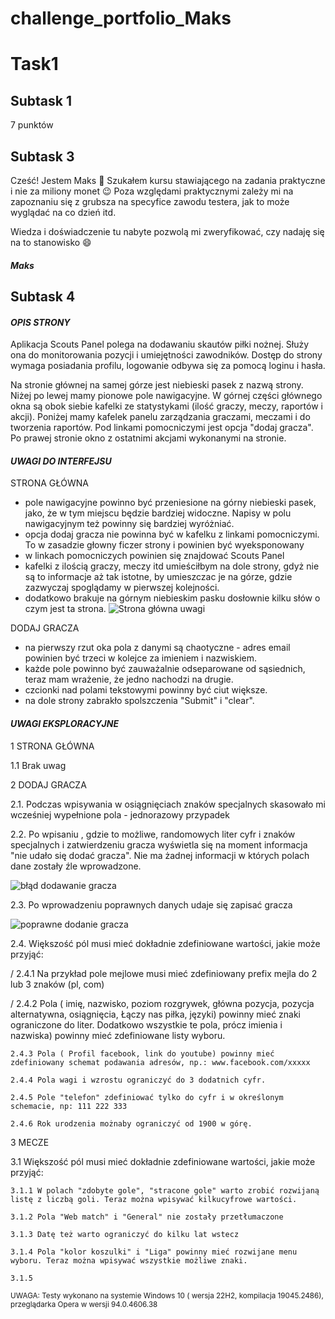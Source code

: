 # challenge_portfolio_Maks
# **Task1**
## Subtask 1
7 punktów
## Subtask 3
Cześć! Jestem Maks 🙂 Szukałem kursu stawiającego na zadania praktyczne i nie za miliony monet 😉 Poza względami praktycznymi zależy mi na zapoznaniu się z grubsza na specyfice zawodu testera, jak to może wyglądać na co dzień itd. 

Wiedza i doświadczenie tu nabyte pozwolą mi zweryfikować, czy nadaję się na to stanowisko 😄
#### **_Maks_**

## Subtask 4
#### **_OPIS STRONY_**
Aplikacja Scouts Panel polega na dodawaniu skautów piłki nożnej. Służy ona do monitorowania pozycji i umiejętności zawodników.
Dostęp do strony wymaga posiadania profilu, logowanie odbywa się za pomocą loginu i hasła. 

Na stronie głównej na samej górze jest niebieski pasek z nazwą strony. Niżej po lewej mamy pionowe pole nawigacyjne. W górnej części głównego okna są obok siebie kafelki ze statystykami (ilość graczy, meczy, raportów i akcji). Poniżej mamy kafelek panelu zarządzania graczami, meczami i do tworzenia raportów. Pod linkami pomocniczymi jest opcja "dodaj gracza". Po prawej stronie okno z ostatnimi akcjami wykonanymi na stronie.

#### **_UWAGI DO INTERFEJSU_**

STRONA GŁÓWNA
* pole nawigacyjne powinno być przeniesione na górny niebieski pasek, jako, że w tym miejscu będzie bardziej widoczne. Napisy w polu nawigacyjnym też powinny się bardziej wyróżniać.
* opcja dodaj gracza nie powinna być w kafelku z linkami pomocniczymi. To w zasadzie głowny ficzer strony i powinien być wyeksponowany
* w linkach pomocniczych powinien się znajdować Scouts Panel
* kafelki z ilością graczy, meczy itd umieściłbym na dole strony, gdyż nie są to informacje aż tak istotne, by umieszczac je na górze, gdzie zazwyczaj spoglądamy w      pierwszej kolejności.
* dodatkowo brakuje na górnym niebieskim pasku dosłownie kilku słów o czym jest ta strona.
![Strona główna uwagi](https://user-images.githubusercontent.com/39927014/212330059-9234112d-75fd-4d8d-b29c-da76200d7fc5.jpg)

DODAJ GRACZA
* na pierwszy rzut oka pola z danymi są chaotyczne - adres email powinien być trzeci w kolejce za imieniem i nazwiskiem.
* każde pole powinno być zauważalnie odseparowane od sąsiednich, teraz mam wrażenie, że jedno nachodzi na drugie.
* czcionki nad polami tekstowymi powinny być ciut większe.
* na dole strony zabrakło spolszczenia "Submit" i "clear".

#### **_UWAGI EKSPLORACYJNE_**

1 STRONA GŁÓWNA

1.1 Brak uwag

2 DODAJ GRACZA

2.1. Podczas wpisywania w osiągnięciach znaków specjalnych skasowało mi wcześniej wypełnione pola - jednorazowy przypadek

2.2. Po wpisaniu , gdzie to możliwe, randomowych liter cyfr i znaków specjalnych i zatwierdzeniu gracza wyświetla się na moment informacja "nie udało się dodać gracza". Nie ma żadnej informacji w których polach dane zostały źle wprowadzone.

![błąd dodawanie gracza](https://user-images.githubusercontent.com/39927014/212338306-f32a8cbf-eb38-4c97-97ee-1738c5140fef.jpg)

2.3. Po wprowadzeniu poprawnych danych udaje się zapisać gracza

![poprawne dodanie gracza](https://user-images.githubusercontent.com/39927014/212340016-3339ebf3-eb0c-44f5-9a09-9f0fcce0fb73.jpg)

2.4. Większość pól musi mieć dokładnie zdefiniowane wartości, jakie może przyjąć: 

  /  2.4.1 Na przykład pole mejlowe musi mieć zdefiniowany prefix mejla do 2 lub 3 znaków (pl, com)
  
  /  2.4.2 Pola ( imię, nazwisko, poziom rozgrywek, główna pozycja, pozycja alternatywna, osiągnięcia, Łączy nas piłka, języki) powinny mieć znaki ograniczone do liter.                 Dodatkowo wszystkie te pola, prócz imienia i nazwiska) powinny mieć zdefiniowane listy wyboru.

    2.4.3 Pola ( Profil facebook, link do youtube) powinny mieć zdefiniowany schemat podawania adresów, np.: www.facebook.com/xxxxx

    2.4.4 Pola wagi i wzrostu ograniczyć do 3 dodatnich cyfr. 
 
    2.4.5 Pole "telefon" zdefiniować tylko do cyfr i w określonym schemacie, np: 111 222 333

    2.4.6 Rok urodzenia możnaby ograniczyć od 1900 w górę.

3 MECZE

3.1 Większość pól musi mieć dokładnie zdefiniowane wartości, jakie może przyjąć:

    3.1.1 W polach "zdobyte gole", "stracone gole" warto zrobić rozwijaną listę z liczbą goli. Teraz można wpisywać kilkucyfrowe wartości.
    
    3.1.2 Pola "Web match" i "General" nie zostały przetłumaczone
    
    3.1.3 Datę też warto ograniczyć do kilku lat wstecz
    
    3.1.4 Pola "kolor koszulki" i "Liga" powinny mieć rozwijane menu wyboru. Teraz można wpisywać wszystkie możliwe znaki.
    
    3.1.5 


    

<sub>UWAGA: Testy wykonano na systemie Windows 10 ( wersja 22H2, kompilacja 19045.2486), przeglądarka Opera w wersji 94.0.4606.38</sub>

